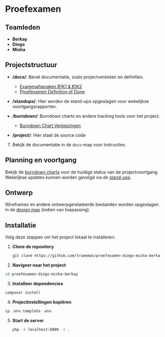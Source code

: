 # Proefexamen

## Teamleden

- **Berkay**
- **Diego**
- **Misha**

## Projectstructuur

- **/docs/**: Bevat documentatie, zoals projectvereisten en definities.
    - [Examenafspraken B1K1 & B1K2](./docs/Examenafspraken_B1K1_B1K2.pdf)
    - [Proefexamen Definition of Done](./docs/Proefexamen_Definition_of_Done.docx)
  
- **/standups/**: Hier worden de stand-ups opgeslagen voor wekelijkse voortgangsrapporten.
  
- **/burndown/**: Burndown charts en andere tracking tools voor het project.
    - [Burndown Chart Verkiezingen](./burndown/burndown-verkiezingen-d-m-b.xlsx)

- **/project/**: Hier staat de source code

7. Bekijk de documentatie in de `docs`-map voor instructies.

## Planning en voortgang

Bekijk de [burndown charts](./burndown/) voor de huidige status van de projectvoortgang. Wekelijkse updates kunnen worden gevolgd via de [stand-ups](./standups/).

## Ontwerp

Wireframes en andere ontwerpgerelateerde bestanden worden opgeslagen in de [design map](./design/) (indien van toepassing).

## Installatie

Volg deze stappen om het project lokaal te installeren:

1. **Clone de repository**
   ```bash
   git clone https://github.com/trueeman/proefexamen-diego-misha-berkay.git
   ```

3. **Navigeer naar het project**
  ```bash
  cd proefexamen-diego-misha-berkay
  ```

3. **Installeer dependencies**
  ```bash
  composer install
  ```

4. **Projectinstellingen kopiëren**
  ```bash
  cp .env.template .env
  ```

5. **Start de server**
   ```bash
   php -S localhost:8000 -t .
   ```
